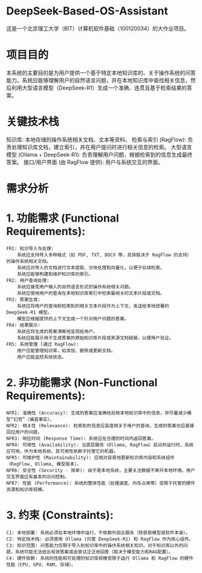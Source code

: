 # DeepSeek-Based-OS-Assistant
这是一个北京理工大学（BIT）计算机软件基础（100120034）的大作业项目。
# 项目目的
本系统的主要目的是为用户提供一个基于特定本地知识库的、关于操作系统的问答能力。系统应能够理解用户的自然语言问题，并在本地知识库中查找相关信息，然后利用大型语言模型（DeepSeek-R1）生成一个准确、连贯且基于检索结果的答案。
# 关键技术栈
  知识库: 本地存储的操作系统相关文档、文本等资料。
  检索与索引 (RagFlow): 负责处理知识库文档，建立索引，并在用户提问时进行相关信息的检索。
  大型语言模型 (Ollama + DeepSeek-R1): 负责理解用户问题，根据检索到的信息生成最终答案。
  接口/用户界面 (由 RagFlow 提供): 用户与系统交互的界面。
# 需求分析
  # 1. 功能需求 (Functional Requirements):
    FR1: 知识导入与处理:
        系统应支持导入多种格式（如 PDF, TXT, DOCX 等，具体取决于 RagFlow 的支持）的操作系统相关文档。
        系统应对导入的文档进行文本提取、分块处理和向量化，以便于后续检索。
        系统应能够构建和维护知识库的索引。
    FR2: 用户查询处理:
        系统应接受用户输入的自然语言形式的操作系统相关问题。
        系统应使用用户的查询在本地知识库索引中检索最相关的文本片段或文档。
    FR3: 答案生成:
        系统应将用户的查询和检索到的相关文本片段作为上下文，发送给本地部署的 DeepSeek-R1 模型。
        模型应根据提供的上下文生成一个针对用户问题的答案。
    FR4: 结果展示:
        系统应将生成的答案清晰地呈现给用户。
        系统应能展示用于生成答案的原始知识库片段或来源文档链接，以便用户验证。
    FR5: 系统管理 (通过 RagFlow):
        用户应能管理知识库，如添加、删除或更新文档。
        用户应能监控系统状态。
  # 2. 非功能需求 (Non-Functional Requirements):
    NFR1: 准确性 (Accuracy): 生成的答案应准确地反映本地知识库中的信息，并尽量减少模型“幻觉”（编造事实）。
    NFR2: 相关性 (Relevance): 检索到的信息应高度相关于用户的查询，生成的答案也应直接回应用户的问题。
    NFR3: 响应时间 (Response Time): 系统应在合理的时间内返回答案。
    NFR4: 可用性 (Availability): 当底层服务（Ollama, RagFlow）启动并运行时，系统应可用。作为本地系统，其可用性依赖于托管它的机器。
    NFR5: 可维护性 (Maintainability): 应相对容易地更新知识库内容和系统组件（RagFlow, Ollama, 模型版本）。
    NFR6: 安全性 (Security - 简单): 由于是本地系统，主要关注数据不离开本地环境。用户交互界面应有基本的访问控制。
    NFR7: 性能 (Performance): 系统的整体性能（处理速度、内存占用等）受限于托管的硬件资源和知识库规模。
  # 3. 约束 (Constraints):
    C1: 本地部署: 系统必须在本地环境中运行，不依赖外部云服务（除获取模型或软件本身）。
    C2: 特定技术栈: 必须使用 Ollama (托管 DeepSeek-R1) 和 RagFlow 作为核心组件。
    C3: 知识范围: 问答能力仅限于导入到知识库中的操作系统相关知识。对于知识库以外的问题，系统可能无法给出有效答案或会尝试泛泛地回答（取决于模型能力和RAG配置）。
    C4: 硬件依赖: 系统的性能和可处理的知识库规模受限于运行 Ollama 和 RagFlow 的硬件性能（CPU, GPU, RAM, 存储）。
